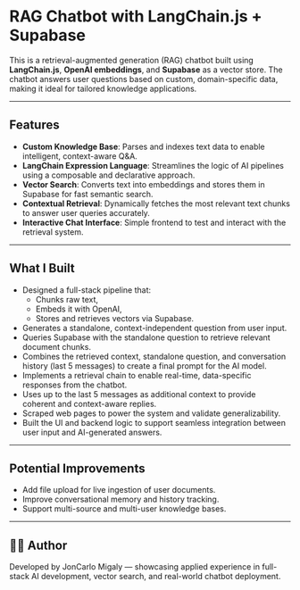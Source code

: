 # RAG Chatbot with LangChain.js + Supabase

This is a retrieval-augmented generation (RAG) chatbot built using **LangChain.js**, **OpenAI embeddings**, and **Supabase** as a vector store. The chatbot answers user questions based on custom, domain-specific data, making it ideal for tailored knowledge applications.

---

## Features

* **Custom Knowledge Base**: Parses and indexes text data to enable intelligent, context-aware Q\&A.
* **LangChain Expression Language**: Streamlines the logic of AI pipelines using a composable and declarative approach.
* **Vector Search**: Converts text into embeddings and stores them in Supabase for fast semantic search.
* **Contextual Retrieval**: Dynamically fetches the most relevant text chunks to answer user queries accurately.
* **Interactive Chat Interface**: Simple frontend to test and interact with the retrieval system.

---

## What I Built

* Designed a full-stack pipeline that:
  * Chunks raw text,
  * Embeds it with OpenAI,
  * Stores and retrieves vectors via Supabase.
* Generates a standalone, context-independent question from user input.
* Queries Supabase with the standalone question to retrieve relevant document chunks.
* Combines the retrieved context, standalone question, and conversation history (last 5 messages) to create a final prompt for the AI model.
* Implements a retrieval chain to enable real-time, data-specific responses from the chatbot.
* Uses up to the last 5 messages as additional context to provide coherent and context-aware replies.
* Scraped web pages to power the system and validate generalizability.
* Built the UI and backend logic to support seamless integration between user input and AI-generated answers.

---

## Potential Improvements

* Add file upload for live ingestion of user documents.
* Improve conversational memory and history tracking.
* Support multi-source and multi-user knowledge bases.

---

## 🧑‍💻 Author

Developed by JonCarlo Migaly — showcasing applied experience in full-stack AI development, vector search, and real-world chatbot deployment.

